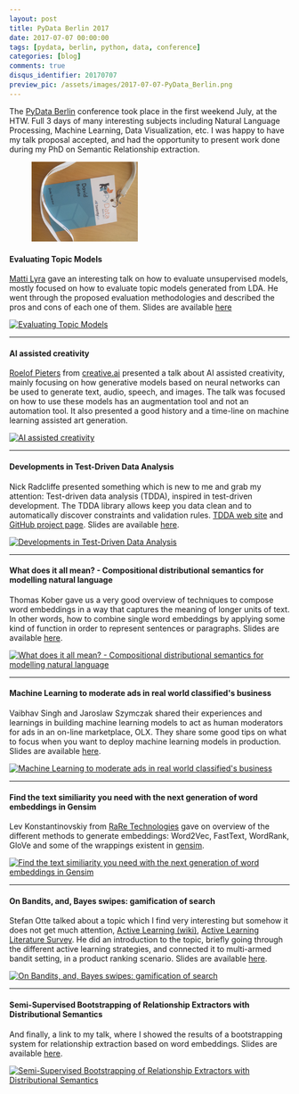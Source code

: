 ```yaml
---
layout: post
title: PyData Berlin 2017
date: 2017-07-07 00:00:00
tags: [pydata, berlin, python, data, conference]
categories: [blog]
comments: true
disqus_identifier: 20170707
preview_pic: /assets/images/2017-07-07-PyData_Berlin.png
---
```


The [PyData Berlin](https://pydata.org/berlin2017/) conference took place in the first weekend July, at the HTW. Full 3 days of many interesting subjects including Natural Language Processing, Machine Learning, Data Visualization, etc. I was happy to have my talk proposal accepted, and had the opportunity to present work done during my PhD on Semantic Relationship extraction.

<figure>
  <img style="width: 45%; height: 45%" src="/assets/images/2017-07-07-PyData_Berlin.png">
</figure>

#### Evaluating Topic Models

[Matti Lyra](https://github.com/mattilyra) gave an interesting talk on how to evaluate unsupervised models, mostly focused on how to evaluate topic models generated from LDA. He went through the proposed evaluation methodologies and described the pros and cons of each one of them. Slides are available [here](https://github.com/mattilyra/pydataberlin-2017)

[![Evaluating Topic Models](https://img.youtube.com/vi/UkmIljRIG_M/hqdefault.jpg)](https://www.youtube.com/watch?v=UkmIljRIG_M)

---

#### AI assisted creativity

[Roelof Pieters](https://twitter.com/graphific) from [creative.ai](creative.ai) presented a talk about AI assisted creativity, mainly focusing on how generative models based on neural networks can be used to generate text, audio, speech, and images. The talk was focused on how to use these models has an augmentation tool and not an automation tool. It also presented a good history and a time-line on machine learning assisted art generation.

[![AI assisted creativity](https://img.youtube.com/vi/1XmCz3HFU9I/hqdefault.jpg)](https://www.youtube.com/watch?v=1XmCz3HFU9I)

---

#### Developments in Test-Driven Data Analysis

Nick Radcliffe presented something which is new to me and grab my attention: Test-driven data analysis (TDDA), inspired in test-driven development. The TDDA library allows keep you data clean and to automatically discover constraints and validation rules. [TDDA web site](http://www.tdda.info/) and [GitHub project page](https://github.com/tdda/). Slides are available [here](https://github.com/pydataberlin/conf2017slides/blob/master/tdda-pydata-berlin-2017.pdf).

[![Developments in Test-Driven Data Analysis](https://img.youtube.com/vi/oBXO-dxF0Gg/hqdefault.jpg)](https://www.youtube.com/watch?v=oBXO-dxF0Gg)

---

#### What does it all mean? - Compositional distributional semantics for modelling natural language

Thomas Kober gave us a very good overview of techniques to compose word embeddings in a way that captures the meaning of longer units of text. In other words, how to combine single word embeddings by applying some kind of function in order to represent sentences or paragraphs. Slides are available [here](https://github.com/pydataberlin/conf2017slides/blob/master/compositional_distributional_semantics/pydata2017.pdf).

[![What does it all mean? - Compositional distributional semantics for modelling natural language](https://img.youtube.com/vi/hTmKoHJw3Mg/hqdefault.jpg)](https://www.youtube.com/watch?v=hTmKoHJw3Mg)

---

#### Machine Learning to moderate ads in real world classified's business

Vaibhav Singh and Jaroslaw Szymczak shared their experiences and learnings in building machine learning models to act as human moderators for ads in an on-line marketplace, OLX. They share some good tips on what to focus when you want to deploy machine learning models in production. Slides are available [here](https://github.com/pydataberlin/conf2017slides/blob/master/machine_learning_to_moderate_ads/MachineLearningToModerateAdsInRealWorldClassifiedsBusiness.pdf).

[![Machine Learning to moderate ads in real world classified's business](https://img.youtube.com/vi/MoOjj8eF8FM/hqdefault.jpg)](https://www.youtube.com/watch?v=MoOjj8eF8FM)

---

#### Find the text similiarity you need with the next generation of word embeddings in Gensim

Lev Konstantinovskiy from [RaRe Technologies](https://rare-technologies.com/) gave on overview of the different methods to generate embeddings: Word2Vec, FastText, WordRank, GloVe and some of the wrappings existent in [gensim](https://radimrehurek.com/gensim/).

[![Find the text similiarity you need with the next generation of word embeddings in Gensim](https://img.youtube.com/vi/tAxrlAVw-Tk/hqdefault.jpg)](https://www.youtube.com/watch?v=tAxrlAVw-Tk)

---

#### On Bandits, and, Bayes swipes: gamification of search

Stefan Otte talked about a topic which I find very interesting but somehow it does not get much attention, [Active Learning (wiki)](https://www.wikiwand.com/en/Active_learning_(machine_learning)), [Active Learning Literature Survey](http://burrsettles.com/pub/settles.activelearning.pdf). He did an introduction to the topic, briefly going through the different active learning strategies, and connected it to multi-armed bandit setting, in a product ranking scenario. Slides are available [here](https://sotte.github.io/pydata-talk-2017-on-bandits-and-swipes-gamification-of-search.html).

[![On Bandits, and, Bayes swipes: gamification of search](https://img.youtube.com/vi/SpRg8KSLZ2w/hqdefault.jpg)](https://www.youtube.com/watch?v=SpRg8KSLZ2w)


---

#### Semi-Supervised Bootstrapping of Relationship Extractors with Distributional Semantics

And finally, a link to my talk, where I showed the results of a bootstrapping system for relationship extraction based on word embeddings. Slides are available [here](../../../../../assets/documents/talks/PyData2017-Berlin-presentation.pdf).

[![Semi-Supervised Bootstrapping of Relationship Extractors with Distributional Semantics](https://img.youtube.com/vi/Ra15lX-wojg/hqdefault.jpg)](https://www.youtube.com/watch?v=Ra15lX-wojg)
